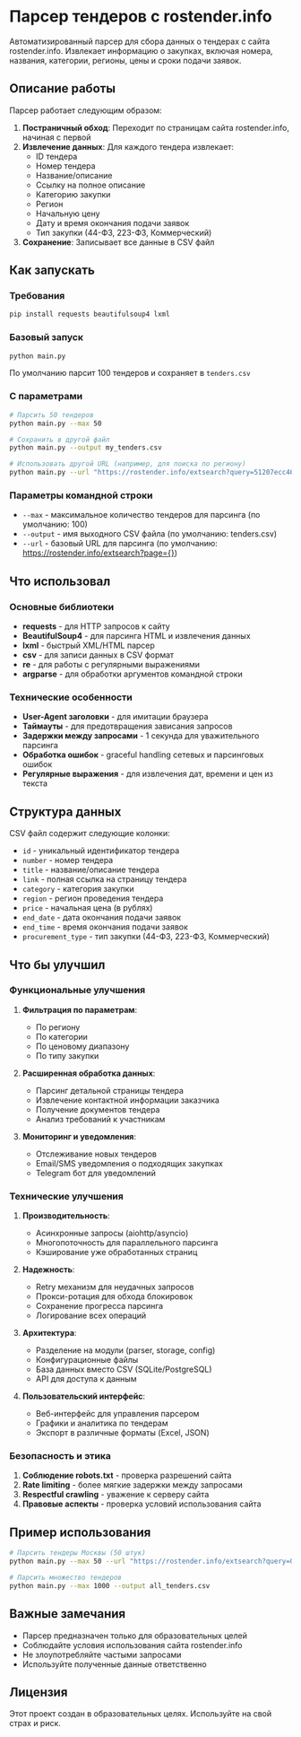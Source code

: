 # Парсер тендеров с rostender.info

Автоматизированный парсер для сбора данных о тендерах с сайта rostender.info. Извлекает информацию о закупках, включая номера, названия, категории, регионы, цены и сроки подачи заявок.

## Описание работы

Парсер работает следующим образом:

1. **Постраничный обход**: Переходит по страницам сайта rostender.info, начиная с первой
2. **Извлечение данных**: Для каждого тендера извлекает:
   - ID тендера
   - Номер тендера
   - Название/описание
   - Ссылку на полное описание
   - Категорию закупки
   - Регион
   - Начальную цену
   - Дату и время окончания подачи заявок
   - Тип закупки (44-ФЗ, 223-ФЗ, Коммерческий)
3. **Сохранение**: Записывает все данные в CSV файл

## Как запускать

### Требования
```bash
pip install requests beautifulsoup4 lxml
```

### Базовый запуск
```bash
python main.py
```
По умолчанию парсит 100 тендеров и сохраняет в `tenders.csv`

### С параметрами
```bash
# Парсить 50 тендеров
python main.py --max 50

# Сохранить в другой файл
python main.py --output my_tenders.csv

# Использовать другой URL (например, для поиска по региону)
python main.py --url "https://rostender.info/extsearch?query=51207ecc4633854356b096984e4ea9e0&page={}"
```

### Параметры командной строки
- `--max` - максимальное количество тендеров для парсинга (по умолчанию: 100)
- `--output` - имя выходного CSV файла (по умолчанию: tenders.csv)
- `--url` - базовый URL для парсинга (по умолчанию: https://rostender.info/extsearch?page={})

## Что использовал

### Основные библиотеки
- **requests** - для HTTP запросов к сайту
- **BeautifulSoup4** - для парсинга HTML и извлечения данных
- **lxml** - быстрый XML/HTML парсер
- **csv** - для записи данных в CSV формат
- **re** - для работы с регулярными выражениями
- **argparse** - для обработки аргументов командной строки

### Технические особенности
- **User-Agent заголовки** - для имитации браузера
- **Таймауты** - для предотвращения зависания запросов
- **Задержки между запросами** - 1 секунда для уважительного парсинга
- **Обработка ошибок** - graceful handling сетевых и парсинговых ошибок
- **Регулярные выражения** - для извлечения дат, времени и цен из текста

## Структура данных

CSV файл содержит следующие колонки:
- `id` - уникальный идентификатор тендера
- `number` - номер тендера
- `title` - название/описание тендера
- `link` - полная ссылка на страницу тендера
- `category` - категория закупки
- `region` - регион проведения тендера
- `price` - начальная цена (в рублях)
- `end_date` - дата окончания подачи заявок
- `end_time` - время окончания подачи заявок
- `procurement_type` - тип закупки (44-ФЗ, 223-ФЗ, Коммерческий)

## Что бы улучшил

### Функциональные улучшения
1. **Фильтрация по параметрам**:
   - По региону
   - По категории
   - По ценовому диапазону
   - По типу закупки

2. **Расширенная обработка данных**:
   - Парсинг детальной страницы тендера
   - Извлечение контактной информации заказчика
   - Получение документов тендера
   - Анализ требований к участникам

3. **Мониторинг и уведомления**:
   - Отслеживание новых тендеров
   - Email/SMS уведомления о подходящих закупках
   - Telegram бот для уведомлений

### Технические улучшения
1. **Производительность**:
   - Асинхронные запросы (aiohttp/asyncio)
   - Многопоточность для параллельного парсинга
   - Кэширование уже обработанных страниц

2. **Надежность**:
   - Retry механизм для неудачных запросов
   - Прокси-ротация для обхода блокировок
   - Сохранение прогресса парсинга
   - Логирование всех операций

3. **Архитектура**:
   - Разделение на модули (parser, storage, config)
   - Конфигурационные файлы
   - База данных вместо CSV (SQLite/PostgreSQL)
   - API для доступа к данным

4. **Пользовательский интерфейс**:
   - Веб-интерфейс для управления парсером
   - Графики и аналитика по тендерам
   - Экспорт в различные форматы (Excel, JSON)

### Безопасность и этика
1. **Соблюдение robots.txt** - проверка разрешений сайта
2. **Rate limiting** - более мягкие задержки между запросами
3. **Respectful crawling** - уважение к серверу сайта
4. **Правовые аспекты** - проверка условий использования сайта

## Пример использования

```bash
# Парсить тендеры Москвы (50 штук)
python main.py --max 50 --url "https://rostender.info/extsearch?query=043b8e8d2e0b34710992076ce830e5a2?page={}" --output moscow_tenders.csv

# Парсить множество тендеров
python main.py --max 1000 --output all_tenders.csv
```

## Важные замечания

- Парсер предназначен только для образовательных целей
- Соблюдайте условия использования сайта rostender.info
- Не злоупотребляйте частыми запросами
- Используйте полученные данные ответственно

## Лицензия

Этот проект создан в образовательных целях. Используйте на свой страх и риск.

